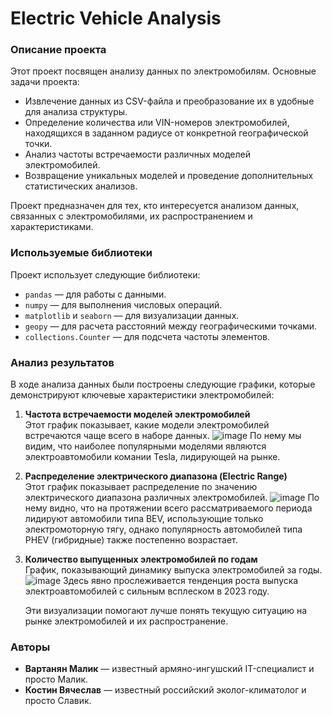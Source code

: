 # Electric Vehicle Analysis

### Описание проекта
Этот проект посвящен анализу данных по электромобилям. Основные задачи проекта:
- Извлечение данных из CSV-файла и преобразование их в удобные для анализа структуры.
- Определение количества или VIN-номеров электромобилей, находящихся в заданном радиусе от конкретной географической точки.
- Анализ частоты встречаемости различных моделей электромобилей.
- Возвращение уникальных моделей и проведение дополнительных статистических анализов.

Проект предназначен для тех, кто интересуется анализом данных, связанных с электромобилями, их распространением и характеристиками.

### Используемые библиотеки
Проект использует следующие библиотеки:
- `pandas` — для работы с данными.
- `numpy` — для выполнения числовых операций.
- `matplotlib` и `seaborn` — для визуализации данных.
- `geopy` — для расчета расстояний между географическими точками.
- `collections.Counter` — для подсчета частоты элементов.

### Анализ результатов
В ходе анализа данных были построены следующие графики, которые демонстрируют ключевые характеристики электромобилей:

1. **Частота встречаемости моделей электромобилей**  
   Этот график показывает, какие модели электромобилей встречаются чаще всего в наборе данных.
![image](https://github.com/user-attachments/assets/1c6d4b27-c92d-4b78-b94b-2cd49c29d6e6)
По нему мы видим, что наиболее популярными моделями являются электроавтомобили комании Tesla, лидирующей на рынке.


3. **Распределение электрического диапазона (Electric Range)**  
   Этот график показывает распределение по значению электрического диапазона различных электромобилей.
   ![image](https://github.com/user-attachments/assets/d4f270ba-f8a7-4cf0-9f8f-b7aa06795518)
   По нему видно, что на протяжении всего рассматриваемого периода лидируют автомобили типа BEV, использующие только электромоторную тягу, однако популярность автомобилей типа PHEV (гибридные) также постепенно возрастает.


5. **Количество выпущенных электромобилей по годам**  
   График, показывающий динамику выпуска электромобилей за годы.
   ![image](https://github.com/user-attachments/assets/01069600-8f98-43d5-a659-95440766fae2)
   Здесь явно прослеживается тенденция роста выпуска электроавтомобилей с сильным всплеском в 2023 году.

   Эти визуализации помогают лучше понять текущую ситуацию на рынке электромобилей и их распространение.

### Авторы
- **Вартанян Малик** — известный армяно-ингушский IT-специалист и просто Малик.
- **Костин Вячеслав** — известный российский эколог-климатолог и просто Славик.
